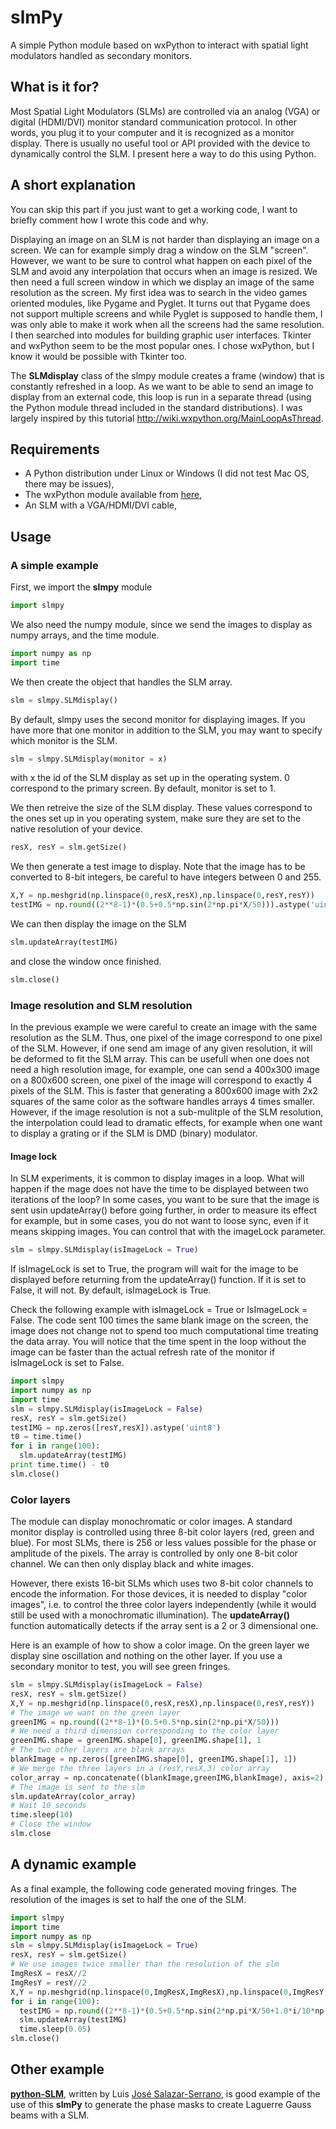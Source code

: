 # slmPy
A simple Python module based on wxPython to interact with spatial light modulators handled as secondary monitors.

## What is it for?

Most Spatial Light Modulators (SLMs) are controlled via an analog (VGA) or digital (HDMI/DVI) monitor standard communication protocol. In other words, you plug it to your computer and it is recognized as a monitor display. There is usually no useful tool or API provided with the device to dynamically control the SLM. I present here a way to do this using Python.

## A short explanation
You can skip this part if you just want to get a working code, I want to briefly comment how I wrote this code and why.

Displaying an image on an SLM is not harder than displaying an image on a screen. We can for example simply drag a window on the SLM "screen". However, we want to be sure to control what happen on each pixel of the SLM and avoid any interpolation that occurs when an image is resized. We then need a full screen window in which we display an image of the same resolution as the screen. My first idea was to search in the video games oriented modules, like Pygame and Pyglet. It turns out that Pygame does not support multiple screens and while Pyglet is supposed to handle them, I was only able to make it work when all the screens had the same resolution. I then searched into modules for building graphic user interfaces. Tkinter and wxPython seem to be the most popular ones. I chose wxPython, but I know it would be possible with Tkinter too.

The **SLMdisplay** class of the slmpy module creates a frame (window) that is constantly refreshed in a loop. As we want to be able to send an image to display from an external code, this loop is run in a separate thread (using the Python module thread included in the standard distributions). I was largely inspired by this tutorial http://wiki.wxpython.org/MainLoopAsThread.

## Requirements

* A Python distribution under Linux or Windows (I did not test Mac OS, there may be issues),
* The wxPython module available from [here](http://www.wxpython.org/),
* An SLM with a VGA/HDMI/DVI cable,

## Usage

### A simple example
First, we import the **slmpy** module

```python
import slmpy
```

We also need the numpy module, since we send the images to display as numpy arrays, and the time module.

```python
import numpy as np
import time
```

We then create the object that handles the SLM array.

```python
slm = slmpy.SLMdisplay()
```

By default, slmpy uses the second monitor for displaying images. If you have more that one monitor in addition to the SLM, you may want to specify which monitor is the SLM.

```python
slm = slmpy.SLMdisplay(monitor = x)
```

with x the id of the SLM display as set up in the operating system. 0 correspond to the primary screen. By default, monitor is set to 1.

We then retreive the size of the SLM display. These values correspond to the ones set up in you operating system, make sure they are set to the native resolution of your device. 

```python
resX, resY = slm.getSize()
```

We then generate a test image to display. Note that the image has to be converted to 8-bit integers, be careful to have integers between 0 and 255.

```python
X,Y = np.meshgrid(np.linspace(0,resX,resX),np.linspace(0,resY,resY))
testIMG = np.round((2**8-1)*(0.5+0.5*np.sin(2*np.pi*X/50))).astype('uint8'))
```

We can then display the image on the SLM 

```python
slm.updateArray(testIMG)
```

and close the window once finished.

```python
slm.close()
```
 

### Image resolution and SLM resolution

In the previous example we were careful to create an image with the same resolution as the SLM. Thus, one pixel of the image correspond to one pixel of the SLM. However, if one send am image of any given resolution, it will be deformed to fit the SLM array. This can be usefull when one does not need a high resolution image, for example, one can send a 400x300 image on a 800x600 screen, one pixel of the image will correspond to exactly 4 pixels of the SLM. This is faster that generating a 800x600 image with 2x2 squares of the same color as the software handles arrays 4 times smaller. However, if the image resolution is not a sub-mulitple of the SLM resolution, the interpolation could lead to dramatic effects, for example when one want to display a grating or if the SLM is DMD (binary) modulator.


#### Image lock

In SLM experiments, it is common to display images in a loop. What will happen if the mage does not have the time to be displayed between two iterations of the loop? In some cases, you want to be sure that the image is sent usin updateArray() before going further, in order to measure its effect for example, but in some cases, you do not want to loose sync, even if it means skipping images. You can control that with the imageLock parameter.

```python
slm = slmpy.SLMdisplay(isImageLock = True)
```

If isImageLock is set to True, the program will wait for the image to be displayed before returning from the updateArray() function. If it is set to False, it will not. By default, isImageLock is True.

Check the following example with isImageLock = True or IsImageLock = False. The code sent 100 times the same blank image on the screen, the image does not change not to spend too much computational time treating the data array. You will notice that the time spent in the loop without the image can be faster than the actual refresh rate of the monitor if isImageLock is set to False.

```python
import slmpy
import numpy as np
import time
slm = slmpy.SLMdisplay(isImageLock = False)
resX, resY = slm.getSize()
testIMG = np.zeros([resY,resX]).astype('uint8')
t0 = time.time()
for i in range(100):
  slm.updateArray(testIMG)
print time.time() - t0
slm.close()
```

### Color layers

The module can display monochromatic or color images. A standard monitor display is controlled using three 8-bit color layers (red, green and blue). For most SLMs, there is 256 or less values possible for the phase or amplitude of the pixels. The array is controlled by only one 8-bit color channel. We can then only display black and white images.

However, there exists 16-bit SLMs which uses two 8-bit color channels to encode the information. For those devices, it is needed to display "color images", i.e. to control the three color layers independently (while it would still be used with a monochromatic illumination). The **updateArray()** function automatically detects if the array sent is a 2 or 3 dimensional one.

Here is an example of how to show a color image. On the green layer we display sine oscillation and nothing on the other layer. If you use a secondary monitor to test, you will see green fringes.

```python
slm = slmpy.SLMdisplay(isImageLock = False)
resX, resY = slm.getSize()
X,Y = np.meshgrid(np.linspace(0,resX,resX),np.linspace(0,resY,resY))
# The image we want on the green layer
greenIMG = np.round((2**8-1)*(0.5+0.5*np.sin(2*np.pi*X/50)))
# We need a third dimension corresponding to the color layer
greenIMG.shape = greenIMG.shape[0], greenIMG.shape[1], 1
# The two other layers are blank arrays
blankImage = np.zeros([greenIMG.shape[0], greenIMG.shape[1], 1])
# We merge the three layers in a (resY,resX,3) color array
color_array = np.concatenate((blankImage,greenIMG,blankImage), axis=2).astype('uint8')
# The image is sent to the slm
slm.updateArray(color_array)
# Wait 10 seconds
time.sleep(10)
# Close the window
slm.close
```

## A dynamic example

As a final example, the following code generated moving fringes. The resolution of the images is set to half the one of the SLM.

```python
import slmpy
import time
import numpy as np
slm = slmpy.SLMdisplay(isImageLock = True)
resX, resY = slm.getSize()
# We use images twice smaller than the resolution of the slm
ImgResX = resX//2
ImgResY = resY//2
X,Y = np.meshgrid(np.linspace(0,ImgResX,ImgResX),np.linspace(0,ImgResY,ImgResY))
for i in range(100):
  testIMG = np.round((2**8-1)*(0.5+0.5*np.sin(2*np.pi*X/50+1.0*i/10*np.pi))).astype('uint8')
  slm.updateArray(testIMG)
  time.sleep(0.05)
slm.close()
```

## Other example

[**python-SLM**](https://github.com/totesalaz/python-SLM), written by Luis [José Salazar-Serrano](http://www.opensourcelab.salazarserrano.com/), is good example of the use of this **slmPy** to generate the phase masks to create Laguerre Gauss beams with a SLM. 
